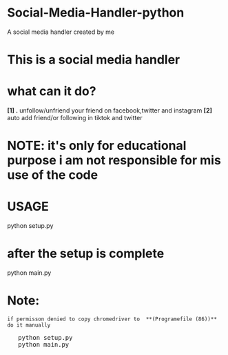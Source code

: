 # Social-Media-Handler-python
 A social media handler created by me

# This is a social media handler
# what can it do?
**[1] .** unfollow/unfriend your friend on facebook,twitter and instagram 
**[2]** auto add friend/or following in tiktok and twitter 

# NOTE: it's only for educational purpose  i am not responsible for mis use of the code

# USAGE 
python setup.py 
# after the  setup is complete 
python main.py
# Note:
    if permisson denied to copy chromedriver to  **(Programefile (86))** do it manually 
  <pre>
   python setup.py
   python main.py
   
  </pre>
